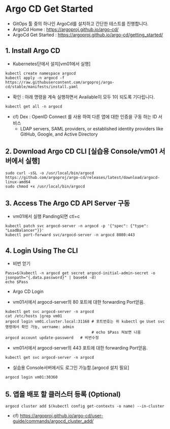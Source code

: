 # Argo CD Get Started
* GitOps 툴 중의 하나인 ArgoCd를 설치하고 간단한 테스트를 진행합니다.
* ArgoCd Home : https://argoproj.github.io/argo-cd/
* ArgoCd Get Started :  https://argoproj.github.io/argo-cd/getting_started/

## 1. Install Argo CD
* Kubernetes단에서 설치[vm01에서 실행]
```
kubectl create namespace argocd
kubectl apply -n argocd -f https://raw.githubusercontent.com/argoproj/argo-cd/stable/manifests/install.yaml
```
* 확인 :  아래 명령을 계속 실행하면서 Available이 모두 1이 되도록 기다립니다.
```
kubectl get all -n argocd
```
* cf) Dex : OpenID Connect 를 사용 하여 다른 앱에 대한 인증을 구동 하는 ID 서비스
  - LDAP servers, SAML providers, or established identity providers like GitHub, Google, and Active Directory

## 2. Download Argo CD CLI [실습용 Console/vm01 서버에서 실행]
```
sudo curl -sSL -o /usr/local/bin/argocd https://github.com/argoproj/argo-cd/releases/latest/download/argocd-linux-amd64
sudo chmod +x /usr/local/bin/argocd

```

## 3. Access The Argo CD API Server 구동
* vm01에서 실행 Panding되면 ctl+c
```
kubectl patch svc argocd-server -n argocd -p '{"spec": {"type": "LoadBalancer"}}'
kubectl port-forward svc/argocd-server -n argocd 8080:443
```

## 4. Login Using The CLI
* 비번 얻기
```
Pass=$(kubectl -n argocd get secret argocd-initial-admin-secret -o jsonpath="{.data.password}" | base64 -d)
echo $Pass
```

* Argo CD Login
- vm01서에서  argocd-server의 80 포트에 대한 forwarding Port얻음.
```
kubectl get svc argocd-server -n argocd
cat /etc/hosts |grep vm01
argocd login vm01.cluster.local:31168 # 포트번호는 위 kubectl ge Uset svc명령에서 확인 가능, uername: admin
                                      # echo $Pass 쳐보면 나옴
argocd account update-password   # 비번수정
```

- vm01서에서  argocd-server의 443 포트에 대한 forwarding Port얻음.
```
kubectl get svc argocd-server -n argocd
```

- 실습용 Console서버에서도 로그인 가능함.[argocd 설치 필요]
```
argocd login vm01:30360
```

## 5. 앱을 배포 할 클러스터 등록 (Optional)
```
argocd cluster add $(kubectl config get-contexts -o name) --in-cluster
```
  - cf) https://argoproj.github.io/argo-cd/user-guide/commands/argocd_cluster_add/
